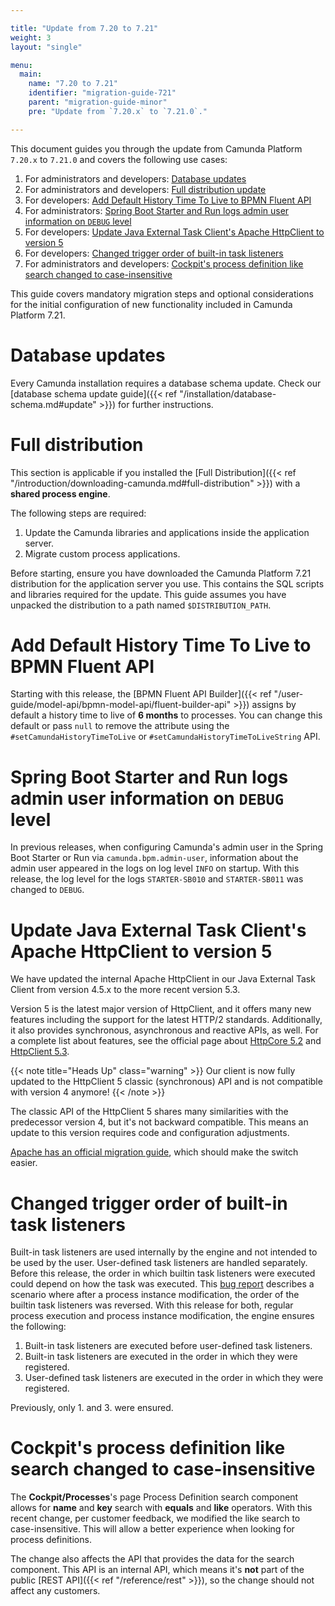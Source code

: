 ```yaml
---

title: "Update from 7.20 to 7.21"
weight: 3
layout: "single"

menu:
  main:
    name: "7.20 to 7.21"
    identifier: "migration-guide-721"
    parent: "migration-guide-minor"
    pre: "Update from `7.20.x` to `7.21.0`."

---
```


This document guides you through the update from Camunda Platform `7.20.x` to `7.21.0` and covers the following use cases:

1. For administrators and developers: [Database updates](#database-updates)
1. For administrators and developers: [Full distribution update](#full-distribution)
1. For developers: [Add Default History Time To Live to BPMN Fluent API](#add-default-history-time-to-live-to-bpmn-fluent-api)
1. For administrators: [Spring Boot Starter and Run logs admin user information on `DEBUG` level](#spring-boot-starter-and-run-logs-admin-user-information-on-debug-level)
1. For developers: [Update Java External Task Client's Apache HttpClient to version 5](#update-java-external-task-client-s-apache-httpclient-to-version-5)
1. For developers: [Changed trigger order of built-in task listeners](#changed-trigger-order-of-built-in-task-listeners)
1. For administrators and developers: [Cockpit's process definition like search changed to case-insensitive](#cockpit-s-process-definition-like-search-changed-to-case-insensitive)

This guide covers mandatory migration steps and optional considerations for the initial configuration of new functionality included in Camunda Platform 7.21.

# Database updates

Every Camunda installation requires a database schema update. Check our [database schema update guide]({{< ref "/installation/database-schema.md#update" >}})
for further instructions.

# Full distribution

This section is applicable if you installed the
[Full Distribution]({{< ref "/introduction/downloading-camunda.md#full-distribution" >}})
with a **shared process engine**.

The following steps are required:

1. Update the Camunda libraries and applications inside the application server.
2. Migrate custom process applications.

Before starting, ensure you have downloaded the Camunda Platform 7.21 distribution for the application server you use. This contains the SQL scripts and libraries required for the update. This guide assumes you have unpacked the distribution to a path named `$DISTRIBUTION_PATH`.

# Add Default History Time To Live to BPMN Fluent API

Starting with this release, the [BPMN Fluent API Builder]({{< ref "/user-guide/model-api/bpmn-model-api/fluent-builder-api" >}}) assigns by default a history time to live of **6 months** to processes. You can change this default or pass `null` to remove the attribute using the `#setCamundaHistoryTimeToLive` or `#setCamundaHistoryTimeToLiveString` API.

# Spring Boot Starter and Run logs admin user information on `DEBUG` level

In previous releases, when configuring Camunda's admin user in the Spring Boot Starter or Run via `camunda.bpm.admin-user`, information about the admin user appeared in the logs on log level `INFO` on startup.
With this release, the log level for the logs `STARTER-SB010` and `STARTER-SB011` was changed to `DEBUG`.

# Update Java External Task Client's Apache HttpClient to version 5

We have updated the internal Apache HttpClient in our Java External Task Client from version 4.5.x to the more recent version 5.3.

Version 5 is the latest major version of HttpClient, and it offers many new features including the support for the latest HTTP/2 standards.
Additionally, it also provides synchronous, asynchronous and reactive APIs, as well.
For a complete list about features, see the official page about [HttpCore 5.2][HttpCore52] and [HttpClient 5.3][HttpClient53].

{{< note title="Heads Up" class="warning" >}}
Our client is now fully updated to the HttpClient 5 classic (synchronous) API and is not compatible with version 4 anymore!
{{< /note >}}

The classic API of the HttpClient 5 shares many similarities with the predecessor version 4, but it's not backward compatible.
This means an update to this version requires code and configuration adjustments.

[Apache has an official migration guide][HttpClient53-migration], which should make the switch easier.

[HttpCore52]: https://hc.apache.org/httpcomponents-core-5.2.x/index.html
[HttpClient53]: https://hc.apache.org/httpcomponents-client-5.3.x/index.html
[HttpClient53-migration]: https://hc.apache.org/httpcomponents-client-5.3.x/migration-guide/index.html


# Changed trigger order of built-in task listeners

Built-in task listeners are used internally by the engine and not intended to be used by the user. User-defined task listeners are handled separately. Before this release, the order in which builtin task listeners were executed could depend on how the task was executed. This [bug report](https://github.com/camunda/camunda-bpm-platform/issues/4042) describes a scenario where after a process instance modification, the order of the builtin task listeners was reversed.
With this release for both, regular process execution and process instance modification, the engine ensures the following:

1. Built-in task listeners are executed before user-defined task listeners.
2. Built-in task listeners are executed in the order in which they were registered.
3. User-defined task listeners are executed in the order in which they were registered.

Previously, only 1. and 3. were ensured.

# Cockpit's process definition like search changed to case-insensitive

The **Cockpit/Processes**'s page Process Definition search component allows for **name** and **key** search with **equals** and **like** operators.
With this recent change, per customer feedback, we modified the like search to case-insensitive.
This will allow a better experience when looking for process definitions.

The change also affects the API that provides the data for the search component.
This API is an internal API, which means it's **not** part of the public [REST API]({{< ref "/reference/rest" >}}), so the change should not affect any customers.
